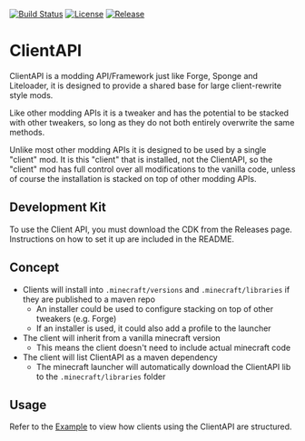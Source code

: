 [![Build Status](https://travis-ci.org/ImpactDevelopment/ClientAPI.svg?branch=master)](https://travis-ci.org/ImpactDevelopment/ClientAPI)
[![License](https://img.shields.io/github/license/ImpactDevelopment/ClientAPI.svg)](https://github.com/ImpactDevelopment/ClientAPI/blob/master/LICENSE)
[![Release](https://img.shields.io/github/release/ImpactDevelopment/ClientAPI.svg)](https://github.com/ImpactDevelopment/ClientAPI/releases)

# ClientAPI
ClientAPI is a modding API/Framework just like Forge, Sponge and Liteloader, it is designed to provide a shared base for large client-rewrite style mods.

Like other modding APIs it is a tweaker and has the potential to be stacked with other tweakers, so long as they do not both entirely overwrite the same methods.

Unlike most other modding APIs it is designed to be used by a single "client" mod. It is this "client" that is installed, not the ClientAPI, so the "client" mod has full control over all modifications to the vanilla code, unless of course the installation is stacked on top of other modding APIs.

## Development Kit
To use the Client API, you must download the CDK from the Releases page. Instructions on how to set it up are included in the README.

## Concept
* Clients will install into `.minecraft/versions` and `.minecraft/libraries` if they are published to a maven repo
  * An installer could be used to configure stacking on top of other tweakers (e.g. Forge)
  * If an installer is used, it could also add a profile to the launcher
* The client will inherit from a vanilla minecraft version
  * This means the client doesn't need to include actual minecraft code
* The client will list ClientAPI as a maven dependency
  * The minecraft launcher will automatically download the ClientAPI lib to the `.minecraft/libraries` folder

## Usage
Refer to the [Example](src/example) to view how clients using the ClientAPI are structured.

